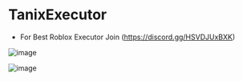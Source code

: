 # TanixExecutor

* For Best Roblox Executor Join (https://discord.gg/HSVDJUxBXK)

![image](https://github.com/user-attachments/assets/e21895bd-3fce-4dd5-8da8-27dfc1d0f5ad)


![image](https://github.com/user-attachments/assets/b8e202df-4935-4321-a9a7-eca01e404b7e)
